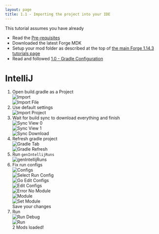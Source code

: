 ```yaml
---
layout: page
title: 1.1 - Importing the project into your IDE
---
```

This tutorial assumes you have already
- Read the [Pre-requisites](https://cadiboo.github.io/tutorials/Pre-requisites)
- Downloaded the latest Forge MDK
- Setup your mod folder as described at the top of [the main Forge 1.14.3 tutorials page](/tutorials/1.14.3/forge/)
- Read and followed [1.0 - Gradle Configuration](https://cadiboo.github.io/tutorials/1.14.3/forge/1.0-gradle-configuration/)

# IntelliJ
1) Open build.gradle as a Project  
![Import](/tutorials/1.14.3/forge/1.1-importing-project/import.png "Import")  
![Import File](/tutorials/1.14.3/forge/1.1-importing-project/import-file.png "Import File")  
2) Use default settings  
![Import Project](/tutorials/1.14.3/forge/1.1-importing-project/import-project.png "Import Project")  
3) Wait for build sync to download everything and finish  
![Sync View 0](/tutorials/1.14.3/forge/1.1-importing-project/sync-view-0.png "Sync View 0")  
![Sync View 1](/tutorials/1.14.3/forge/1.1-importing-project/sync-view-1.png "Sync View 1")  
![Sync Download](/tutorials/1.14.3/forge/1.1-importing-project/sync-download.png "Sync Download")  
4) Refresh gradle project  
![Gradle Tab](/tutorials/1.14.3/forge/1.1-importing-project/gradle-tab.png "Gradle Tab")  
![Gradle Refresh](/tutorials/1.14.3/forge/1.1-importing-project/gradle-refresh.png "Gradle Refresh")  
5) Run `genIntellijRuns`  
![genIntellijRuns](/tutorials/1.14.3/forge/1.1-importing-project/genIntellijRuns.png "genIntellijRuns")  
6) Fix run configs  
![Configs](/tutorials/1.14.3/forge/1.1-importing-project/configs.png "Configs")  
![Select Run Config](/tutorials/1.14.3/forge/1.1-importing-project/select-run-config.png "Select Run Config")  
![Go Edit Configs](/tutorials/1.14.3/forge/1.1-importing-project/go-edit-configs.png "Go Edit Configs")  
![Edit Configs](/tutorials/1.14.3/forge/1.1-importing-project/edit-configs.png "Edit Configs")  
![Error No Module](/tutorials/1.14.3/forge/1.1-importing-project/error-no-module.png "Error No Module")  
![Module](/tutorials/1.14.3/forge/1.1-importing-project/module.png "Module")  
![Set Module](/tutorials/1.14.3/forge/1.1-importing-project/set-module.png "Set Module")  
Save your changes  
7) Run  
![Run Debug](/tutorials/1.14.3/forge/1.1-importing-project/run-debug.png "Run Debug")  
![Run](/tutorials/1.14.3/forge/1.1-importing-project/run.png "Run")  
2 Mods loaded!  
